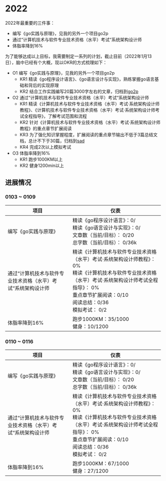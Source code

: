 # 2022
2022年最重要的三件事：
- 编写《go实践与原理》，见我的另外一个项目go2p
- 通过“计算机技术与软件专业技术资格（水平）考试“系统架构设计师
- 体脂率降到16%

为了能够达成以上目标，我需要制定一系列的计划，截止目前（2022年1月13日），脑中已经有个大概，现以OKR的方式梳理如下：
* O1 编写《go实践与原理》，见我的另外一个项目go2p
    - KR1 精读《go程序设计语言》、《go语言设计与实现》，熟练掌握go语言基础和背后的实现原理
    - KR2 结合工作实践编写20篇3000字左右的文章，归档到[go2p](https://github.com/anyushun/go2p)
* O2 通过“计算机技术与软件专业技术资格（水平）考试“系统架构设计师
    - KR1 精读《计算机技术与软件专业技术资格（水平）考试·系统架构设计师教程》、《计算机技术与软件专业技术资格（水平）考试·系统架构设计师考试全程指导》，了解考试范围和流程
    - KR2 针对《计算机技术与软件专业技术资格（水平）考试·系统架构设计师教程》的重点章节扩展阅读
    - KR3 为了强化知识掌握程度，扩展阅读的重点章节输出不低于3篇总结文档，总计不下于30篇，归档到[sad](https://github.com/anyushun/sad)
    - KR4 完成2次以上模拟考试
* O3 体脂率降到16%
    - KR1 跑步1000KM以上
    - KR2 健身1200min以上
  
## 进展情况
### 0103 ~ 0109
| 项目 | 仪表 |
| --- | --- |
| 编写《go实践与原理》 | 精读《go程序设计语言》：0/</br>精读《go语言设计与实现》：0/</br>文章数（当前/目标）： 0/20</br> 总字数（当前/目标）： 0/36k |
| 通过“计算机技术与软件专业技术资格（水平）考试“系统架构设计师 | 精读《计算机技术与软件专业技术资格（水平）考试·系统架构设计师教程》： 0%</br>精读《计算机技术与软件专业技术资格（水平）考试·系统架构设计师考试全程指导》： 0%</br>重点章节扩展阅读：0/10</br>阅读总结：0/36</br>模拟考试： 0/2 |
| 体脂率降到16% | 跑步1000KM：35/1000</br>健身：10/1200 |

### 0110 ~ 0116
| 项目 | 仪表 |
| --- | --- |
| 编写《go实践与原理》 | 精读《go程序设计语言》：0/</br>精读《go语言设计与实现》：0/</br>文章数（当前/目标）： 0/20</br> 总字数（当前/目标）： 0/36k |
| 通过“计算机技术与软件专业技术资格（水平）考试“系统架构设计师 | 精读《计算机技术与软件专业技术资格（水平）考试·系统架构设计师教程》： 0%</br>精读《计算机技术与软件专业技术资格（水平）考试·系统架构设计师考试全程指导》： 0%</br>重点章节扩展阅读：0/10</br>阅读总结：0/36</br>模拟考试： 0/2 |
| 体脂率降到16% | 跑步1000KM：67/1000</br>健身：27/1200 |